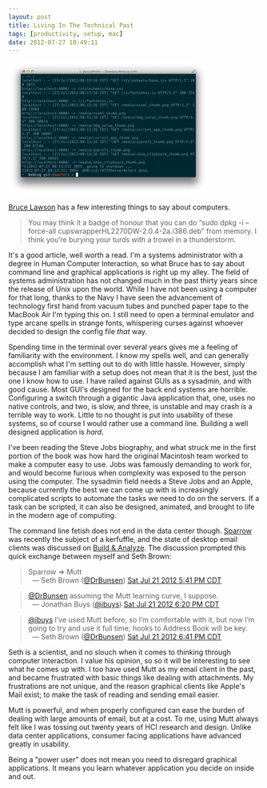 ```yaml
---
layout: post
title: Living In The Technical Past
tags: [productivity, setup, mac]
date: 2012-07-27 10:49:11
---
```


<a href="/media/trowel.png"><img src="/media/trowel_thumb.png" /></a>

[Bruce Lawson](http://www.brucelawson.co.uk/2011/i-hate-computers-but-i-love-what-you-can-do-with-them/) has a few interesting things to say about computers.

> You may think it a badge of honour that you can do “sudo dpkg -i –force-all cupswrapperHL2270DW-2.0.4-2a.i386.deb” from memory. I think you’re burying your turds with a trowel in a thunderstorm.

It's a good article, well worth a read. I'm a systems administrator with a degree in Human Computer Interaction, so what Bruce has to say about command line and graphical applications is right up my alley. The field of systems administration has not changed much in the past thirty years since the release of Unix upon the world. While I have not been using a computer for that long, thanks to the Navy I have seen the advancement of technology first hand from vacuum tubes and punched paper tape to the MacBook Air I'm typing this on. I still need to open a terminal emulator and type arcane spells in strange fonts, whispering curses against whoever decided to design the config file *that* way. 

Spending time in the terminal over several years gives me a feeling of familiarity with the environment. I know my spells well, and can generally accomplish what I'm setting out to do with little hassle. However, simply because I am familiar with a setup does not mean that it is the best, just the one I know how to use. I have railed against GUIs as a sysadmin, and with good cause. Most GUI's designed for the back end systems are horrible. Configuring a switch through a gigantic Java application that, one, uses no native controls, and two, is slow, and three, is unstable and may crash is a terrible way to work. Little to no thought is put into usability of these systems, so of course I would rather use a command line. Building a well designed application is *hard*. 

I've been reading the Steve Jobs biography, and what struck me in the first portion of the book was how hard the original Macintosh team worked to make a computer easy to use. Jobs was famously demanding to work for, and would become furious when complexity was exposed to the person using the computer. The sysadmin field needs a Steve Jobs and an Apple, because currently the best we can come up with is increasingly complicated scripts to automate the tasks we need to do on the servers. If a task can be scripted, it can also be designed, animated, and brought to life in the modern age of computing. 

The command line fetish does not end in the data center though. [Sparrow][1] was recently the subject of a kerfuffle, and the state of desktop email clients was discussed on [Build & Analyze][2]. The discussion prompted this quick exchange between myself and Seth Brown:

<div class="bbpBox" id="t226809065844662272"><blockquote><span class="twContent">Sparrow =&gt; Mutt</span><span class="twMeta"><br /><span class="twDecoration">&nbsp;&nbsp;&mdash; </span><span class="twRealName">Seth Brown</span><span class="twDecoration"> (</span><a href="http://twitter.com/DrBunsen"><span class="twScreenName">@DrBunsen</span></a><span class="twDecoration">) </span><a href="https://twitter.com/DrBunsen/status/226809065844662272"><span class="twTimeStamp">Sat Jul 21 2012 5:41 PM CDT</span></a><span class="twDecoration"></span></span></blockquote></div>


<div class="bbpBox" id="t226818888988491776"><blockquote><span class="twContent"><a href="http://twitter.com/DrBunsen">@DrBunsen</a> assuming the Mutt learning curve, I suppose.</span><span class="twMeta"><br /><span class="twDecoration">&nbsp;&nbsp;&mdash; </span><span class="twRealName">Jonathan Buys</span><span class="twDecoration"> (</span><a href="http://twitter.com/ibuys"><span class="twScreenName">@ibuys</span></a><span class="twDecoration">) </span><a href="https://twitter.com/ibuys/status/226818888988491776"><span class="twTimeStamp">Sat Jul 21 2012 6:20 PM CDT</span></a><span class="twDecoration"></span></span></blockquote></div>


<div class="bbpBox" id="t226824341327863809"><blockquote><span class="twContent"><a href="http://twitter.com/ibuys">@ibuys</a> I’ve used Mutt before, so I’m comfortable with it, but now I’m going to try and use it full time; hooks to Address Book will be key.</span><span class="twMeta"><br /><span class="twDecoration">&nbsp;&nbsp;&mdash; </span><span class="twRealName">Seth Brown</span><span class="twDecoration"> (</span><a href="http://twitter.com/DrBunsen"><span class="twScreenName">@DrBunsen</span></a><span class="twDecoration">) </span><a href="https://twitter.com/DrBunsen/status/226824341327863809"><span class="twTimeStamp">Sat Jul 21 2012 6:41 PM CDT</span></a><span class="twDecoration"></span></span></blockquote></div>


Seth is a scientist, and no slouch when it comes to thinking through computer interaction. I value his opinion, so so it will be interesting to see what he comes up with. I too have used Mutt as my email client in the past, and became frustrated with basic things like dealing with attachments. My frustrations are not unique, and the reason graphical clients like Apple's Mail exist; to make the task of reading and sending email easier. 

Mutt is powerful, and when properly configured can ease the burden of dealing with large amounts of email, but at a cost. To me, using Mutt always felt like I was tossing out twenty years of HCI research and design. Unlike data center applications, consumer facing applications have advanced greatly in usability. 

Being a "power user" does not mean you need to disregard graphical applications. It means you learn whatever application you decide on inside and out. 


[1]: http://www.marco.org/2012/07/24/the-sparrow-problem
[2]: http://5by5.tv/buildanalyze/87
